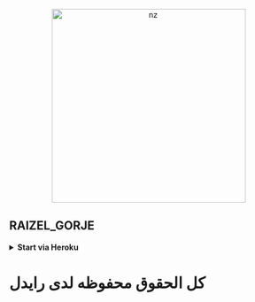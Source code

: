 <p align="center">
<img src="https://telegra.ph/file/39272916fd98efa5fec86.jpg" alt="nz" width="350"/>
</p>

## RAIZEL_GORJE



<!-- Start via Heroku -->
<b><details><summary>Start via Heroku</summary></b>

* Scan QR In Your Whatsapp From [Here](https://replit.com/@nexusNw/M-D-SCANNER-V2?v=1?outputonly=1&lite=1#index.js)
* Fork This Repo By Clicking [Here](https://github.com/nexusNw/Gojo-Satoru/fork)
* then Deploy The Bot From [Here](https://heroku.com/deploy)
* Wait 5-10 Min To Deploy 
* After Deploying On The Worker And Check The Logs

</details>



# كل الحقوق محفوظه لدى رايدل
